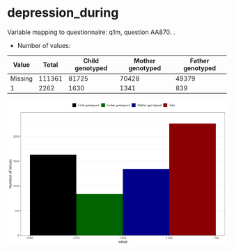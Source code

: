 # depression_during
Variable mapping to questionnaire: q1m, question AA870.
.
- Number of values:

| Value | Total | Child genotyped | Mother genotyped | Father genotyped |
| ----- | ----- | --------------- | ---------------- | ---------------- |
| Missing | 111361 | 81725 | 70428 | 49379 |
| 1 | 2262 | 1630 | 1341 |839 |



![](depression_during_n.png)



